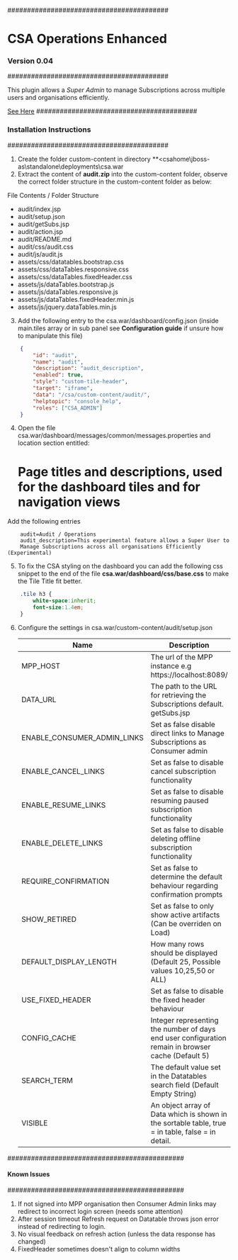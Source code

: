 #########################################
#  CSA Operations Enhanced	 	        #
###  Version 0.04 					  ###
#########################################

This plugin allows a *Super Admin* to manage Subscriptions across multiple users and organisations efficiently.

[See Here](http://alexevansigg.github.io/CSA-Enhanced-Operations)
#########################################
### Installation Instructions 		  ###
#########################################

1. Create the folder custom-content in directory **<csahome\jboss-as\standalone\deployments\csa.war
2. Extract the content of **audit.zip** into the custom-content folder, observe the correct folder structure in the custom-content folder as below:

 File Contents / Folder Structure
 * audit/index.jsp 						
 * audit/setup.json 					
 * audit/getSubs.jsp 
 * audit/action.jsp
 * audit/README.md
 * audit/css/audit.css
 * audit/js/audit.js
 * assets/css/datatables.bootstrap.css
 * assets/css/dataTables.responsive.css
 * assets/css/dataTables.fixedHeader.css
 * assets/js/dataTables.bootstrap.js
 * assets/js/dataTables.responsive.js
 * assets/js/dataTables.fixedHeader.min.js
 * assets/js/jquery.dataTables.min.js

3. Add the following entry to the csa.war/dashboard/config.json 
(inside main.tiles array or in sub panel see **Configuration guide** if unsure how to manipulate this file)

```JSON
	{
		"id": "audit",
		"name": "audit",
		"description": "audit_description",
		"enabled": true,
		"style": "custom-tile-header",
		"target": "iframe",
		"data": "/csa/custom-content/audit/",
		"helptopic": "console_help",
		"roles": ["CSA_ADMIN"]
	}
```
4. Open the file csa.war/dashboard/messages/common/messages.properties and location section entitled:
	# Page titles and descriptions, used for the dashboard tiles and for navigation views

Add the following entries

```	
	audit=Audit / Operations
	audit_description=This experimental feature allows a Super User to 
	Manage Subscriptions across all organisations Efficiently (Experimental)
```

5. To fix the CSA styling on the dashboard you can add the following css snippet to the end of the file **csa.war/dashboard/css/base.css** to make the Tile Title fit better.

```CSS
	.tile h3 {
		white-space:inherit;
		font-size:1.4em;
	}
```

6. Configure the settings in csa.war/custom-content/audit/setup.json

	Name | Description
	------------- | -------------
	MPP_HOST 					| The url of the MPP instance  e.g https://localhost:8089/
	DATA_URL 					| The path to the URL for retrieving the Subscriptions default. getSubs.jsp
	ENABLE_CONSUMER_ADMIN_LINKS | Set as false disable direct links to Manage Subscriptions as Consumer admin
	ENABLE_CANCEL_LINKS 		| Set as false to disable cancel subscription functionality
	ENABLE_RESUME_LINKS			| Set as false to disable resuming paused subscription functionality
	ENABLE_DELETE_LINKS			| Set as false to disable deleting offline subscription functionality
	REQUIRE_CONFIRMATION		| Set as false to determine the default behaviour regarding confirmation prompts
	SHOW_RETIRED				| Set as false to only show active artifacts (Can be overriden on Load)
	DEFAULT_DISPLAY_LENGTH		| How many rows should be displayed (Default 25, Possible values 10,25,50 or ALL)
	USE_FIXED_HEADER			| Set as false to disable the fixed header behaviour
	CONFIG_CACHE				| Integer representing the number of days end user configuration remain in browser cache (Default 5)
	SEARCH_TERM					| The default value set in the Datatables search field (Default Empty String)
	VISIBLE						| An object array of Data which is shown in the sortable table, true = in table, false = in detail.



#############################################
#### Known Issues							#
#############################################

1. If not signed into MPP organisation then Consumer Admin links may redirect to incorrect login screen (needs some attention)
2. After session timeout Refresh request on Datatable throws json error instead of redirecting to login.
3. No visual feedback on refresh action (unless the data response has changed)
4. FixedHeader sometimes doesn't align to column widths

